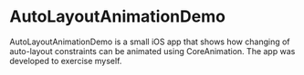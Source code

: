 # AutoLayoutAnimationDemo

AutoLayoutAnimationDemo is a small iOS app that shows how changing of auto-layout constraints can be animated using CoreAnimation. The app was developed to exercise myself.

